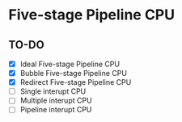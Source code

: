 # Five-stage Pipeline CPU

## TO-DO

* [x] Ideal Five-stage Pipeline CPU
* [x] Bubble Five-stage Pipeline CPU
* [x] Redirect Five-stage Pipeline CPU
* [ ] Single interupt CPU
* [ ] Multiple interupt CPU
* [ ] Pipeline interupt CPU